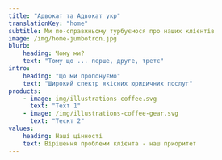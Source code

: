 ```yaml
---
title: "Адвокат та Адвокат укр"
translationKey: "home"
subtitle: Ми по-справжньому турбуємося про наших клієнтів
image: /img/home-jumbotron.jpg
blurb:
    heading: Чому ми?
    text: "Тому що ... перше, друге, третє"
intro:
    heading: "Що ми пропонуємо"
    text: "Широкий спектр якісних юридичних послуг"
products:
    - image: img/illustrations-coffee.svg
      text: "Техт 1"
    - image: /img/illustrations-coffee-gear.svg
      text: "Тескт 2"
values:
    heading: Наші цінності
    text: Вірішення проблеми клієнта - наш приоритет
---
```


